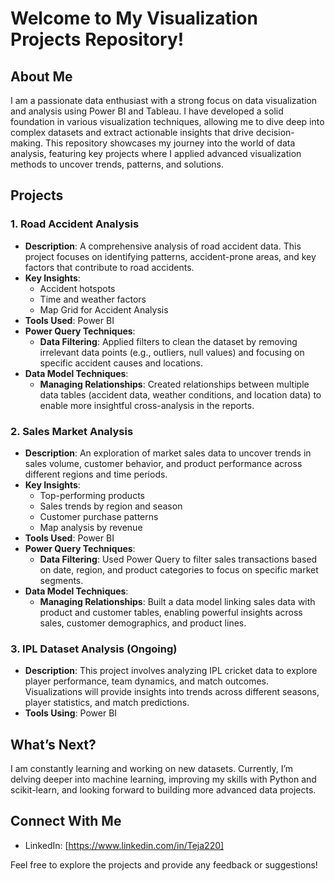 # Welcome to My Visualization Projects Repository!

## About Me
I am a passionate data enthusiast with a strong focus on data visualization and analysis using Power BI and Tableau. I have developed a solid foundation in various visualization techniques, allowing me to dive deep into complex datasets and extract actionable insights that drive decision-making. This repository showcases my journey into the world of data analysis, featuring key projects where I applied advanced visualization methods to uncover trends, patterns, and solutions.

## Projects

### 1. Road Accident Analysis
- **Description**: A comprehensive analysis of road accident data. This project focuses on identifying patterns, accident-prone areas, and key factors that contribute to road accidents.
- **Key Insights**:
  - Accident hotspots
  - Time and weather factors
  - Map Grid for Accident Analysis
- **Tools Used**: Power BI
- **Power Query Techniques**:
  - **Data Filtering**: Applied filters to clean the dataset by removing irrelevant data points (e.g., outliers, null values) and focusing on specific accident causes and locations.
- **Data Model Techniques**:
  - **Managing Relationships**: Created relationships between multiple data tables (accident data, weather conditions, and location data) to enable more insightful cross-analysis in the reports.

### 2. Sales Market Analysis
- **Description**: An exploration of market sales data to uncover trends in sales volume, customer behavior, and product performance across different regions and time periods.
- **Key Insights**:
  - Top-performing products
  - Sales trends by region and season
  - Customer purchase patterns
  - Map analysis by revenue
- **Tools Used**: Power BI
- **Power Query Techniques**:
  - **Data Filtering**: Used Power Query to filter sales transactions based on date, region, and product categories to focus on specific market segments.
- **Data Model Techniques**:
  - **Managing Relationships**: Built a data model linking sales data with product and customer tables, enabling powerful insights across sales, customer demographics, and product lines.

### 3. IPL Dataset Analysis (Ongoing)
- **Description**: This project involves analyzing IPL cricket data to explore player performance, team dynamics, and match outcomes. Visualizations will provide insights into trends across different seasons, player statistics, and match predictions.
- **Tools Using**: Power BI

## What’s Next?
I am constantly learning and working on new datasets. Currently, I’m delving deeper into machine learning, improving my skills with Python and scikit-learn, and looking forward to building more advanced data projects.

## Connect With Me
- LinkedIn: [https://www.linkedin.com/in/Teja220]


Feel free to explore the projects and provide any feedback or suggestions!
